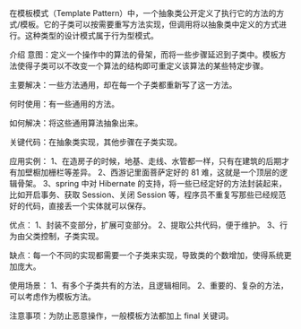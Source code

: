 在模板模式（Template Pattern）中，一个抽象类公开定义了执行它的方法的方式/模板。它的子类可以按需要重写方法实现，但调用将以抽象类中定义的方式进行。这种类型的设计模式属于行为型模式。

介绍 意图：定义一个操作中的算法的骨架，而将一些步骤延迟到子类中。模板方法使得子类可以不改变一个算法的结构即可重定义该算法的某些特定步骤。

主要解决：一些方法通用，却在每一个子类都重新写了这一方法。

何时使用：有一些通用的方法。

如何解决：将这些通用算法抽象出来。

关键代码：在抽象类实现，其他步骤在子类实现。

应用实例： 
1、在造房子的时候，地基、走线、水管都一样，只有在建筑的后期才有加壁橱加栅栏等差异。 
2、西游记里面菩萨定好的 81 难，这就是一个顶层的逻辑骨架。 
3、spring 中对 Hibernate 的支持，将一些已经定好的方法封装起来，比如开启事务、获取 Session、关闭 Session 等，程序员不重复写那些已经规范好的代码，直接丢一个实体就可以保存。

优点： 1、封装不变部分，扩展可变部分。 2、提取公共代码，便于维护。 3、行为由父类控制，子类实现。

缺点：每一个不同的实现都需要一个子类来实现，导致类的个数增加，使得系统更加庞大。

使用场景： 1、有多个子类共有的方法，且逻辑相同。 2、重要的、复杂的方法，可以考虑作为模板方法。

注意事项：为防止恶意操作，一般模板方法都加上 final 关键词。